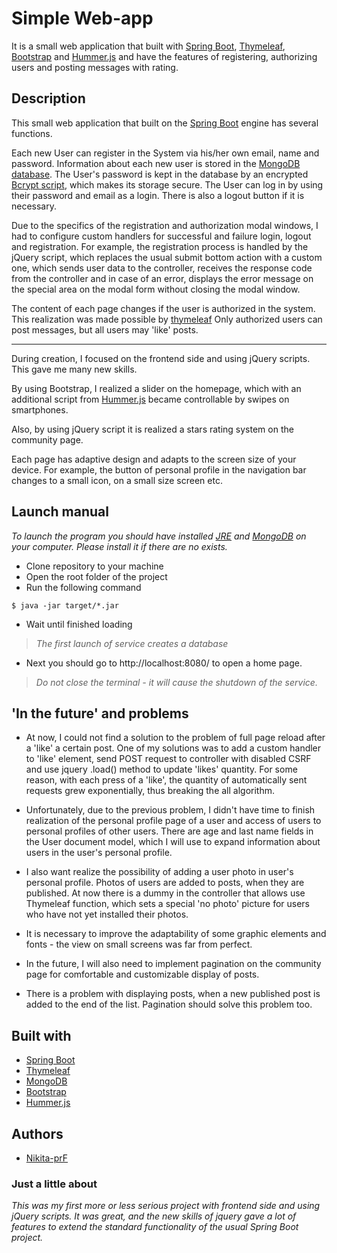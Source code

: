 # Simple Web-app

It is a small web application that built with [Spring Boot](https://spring.io/), [Thymeleaf](https://www.thymeleaf.org/), [Bootstrap](https://getbootstrap.com/) 
and [Hummer.js](https://hammerjs.github.io/) and have the features of registering,
authorizing users and posting messages with rating.


## Description

This small web application that built on the [Spring Boot](https://spring.io/) engine has several functions.

 Each new User can register in the System via his/her own email, name and password.
 Information about each new user is stored in the [MongoDB database](https://www.mongodb.com/).
 The User's password is kept in the database by an encrypted [Bcrypt script](https://en.wikipedia.org/wiki/Bcrypt), which makes its storage secure.
 The User can log in by using their password and email as a login.
 There is also a logout button if it is necessary.
 
 Due to the specifics of the registration and authorization modal windows, 
 I had to configure custom handlers for successful and failure login, logout and registration.
  For example, the registration process is handled by the jQuery script, which replaces the usual submit bottom action 
  with a custom one, which sends user data to the controller, receives the response code from the controller and in 
  case of an error, displays the error message on the special area on the modal form without closing the modal window.
 
 The content of each page changes if the user is authorized in the system.
 This realization was made possible by [thymeleaf](https://www.thymeleaf.org/)
 Only authorized users can post messages, but all users may 'like' posts.
 
---
 
 During creation, I focused on the frontend side and using jQuery scripts. This gave me many new skills. 
 
 By using Bootstrap, I realized a slider on the homepage, which with an additional 
 script from [Hummer.js](https://hammerjs.github.io/) became controllable by swipes on smartphones.
 
 Also, by using jQuery script it is realized a stars rating system on the community page.
 
 Each page has adaptive design and adapts to the screen size of your device.  For example, 
 the button of personal profile in the navigation bar changes to a small icon, on a small size screen etc.
 
 
## Launch manual

*To launch the program you should have installed [JRE](https://java.com/ru/download/) and [MongoDB](https://www.mongodb.com/) 
on your computer. Please install it if there are no exists.*

* Clone repository to your machine
* Open the root folder of the project
* Run the following command
``` 
$ java -jar target/*.jar
```
* Wait until finished loading

> *The first launch of service creates a database*

* Next you should go to http://localhost:8080/ to open a home page.

> *Do not close the terminal - it will cause the shutdown of the service.*

## 'In the future' and problems

* At now, I could not find a solution to the problem of full page reload after a 'like' 
a certain post. One of my solutions was to add a custom handler to 'like' element, 
send POST request to controller with disabled CSRF and use jquery .load() method to update 
'likes' quantity. For some reason, with each press of a 'like', the quantity of automatically 
sent requests grew exponentially, thus breaking the all algorithm. 

* Unfortunately, due to the previous problem, I didn't have time to finish realization 
of the personal profile page of a user and access of users to personal profiles of other users.
There are age and last name fields in the User document model, which I will use to expand 
information about users in the user's personal profile.

* I also want realize the possibility of adding a user photo in user's personal profile.  Photos of users are added 
to posts, when they are published. At now there is a dummy in the controller that allows use Thymeleaf function, which sets 
a special 'no photo' picture for users who have not yet installed their photos.

* It is necessary to improve the adaptability of some graphic elements and fonts - the view 
on small screens was far from perfect.

* In the future, I will also need to implement pagination on the community page for comfortable and customizable display of posts. 

* There is a problem with displaying posts, when a new published post is added to the end of the list. Pagination should solve this problem too.

## Built with

* [Spring Boot](https://spring.io/)
* [Thymeleaf](https://www.thymeleaf.org/)
* [MongoDB](https://www.mongodb.com/)
* [Bootstrap](https://getbootstrap.com/)
* [Hummer.js](https://hammerjs.github.io/)

## Authors

* [Nikita-prF](https://github.com/Nikita-prF)

### Just a little about

*This was my first more or less serious project with frontend side and using jQuery scripts. 
It was great, and the new skills of jquery gave a lot of features to extend the standard functionality of the 
usual Spring Boot project.*
 
 
 
 


